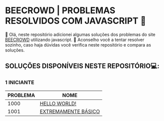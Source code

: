 # BEECROWD | PROBLEMAS RESOLVIDOS COM JAVASCRIPT 🔹

👋 Olá, neste repositório adicionei algumas soluções dos problemas do site [BEECROWD](https://www.beecrowd.com.br/) utilizando javascript.
🧠 Aconselho você a tentar resolver sozinho, caso haja dúvidas você verifica neste repositório e compara as soluções.

## SOLUÇÕES DISPONÍVEIS NESTE REPOSITÓRIO💻: 

### 1 INICIANTE
|PROBLEMA| NOME |
|--|--|
| 1000 |[HELLO WORLD!](https://www.beecrowd.com.br/judge/pt/problems/view/1000)  |
| 1001 |[EXTREMAMENTE BÁSICO](https://www.beecrowd.com.br/judge/pt/problems/view/1001)  |